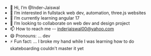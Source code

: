- 👋 Hi, I’m @Inder-Jaiswal
- 👀 I’m interested in fullstack web dev, automation, three.js websites
- 🌱 I’m currently learning angular 17
- 💞️ I’m looking to collaborate on web dev and design project
- 📫 How to reach me -- inderjaiswal00@yahoo.com
- 😄 Pronouns: ... dev
- ⚡ Fun fact: ... I broke my hand while I was learning how to do skateboarding
  couldn't master it yet

<!---
Inder-Jaiswal/Inder-Jaiswal is a ✨ special ✨ repository because its `README.md` (this file) appears on your GitHub profile.
You can click the Preview link to take a look at your changes.
--->
